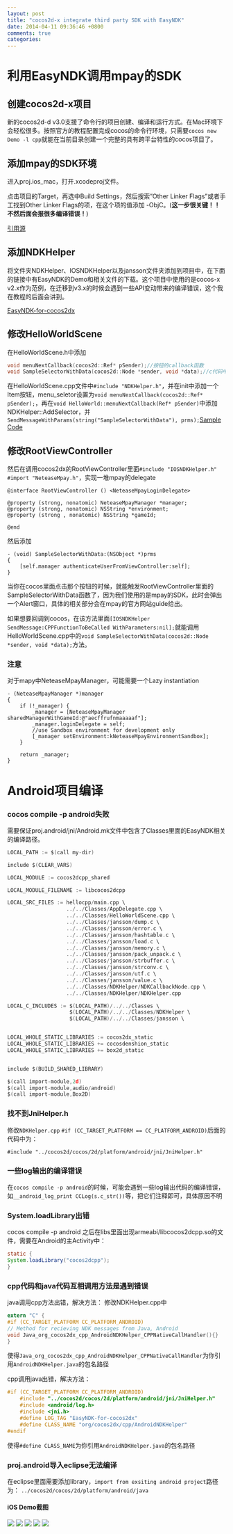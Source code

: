 ```yaml
---
layout: post
title: "cocos2d-x integrate third party SDK with EasyNDK"
date: 2014-04-11 09:36:46 +0800
comments: true
categories: 
---
```

# 利用EasyNDK调用mpay的SDK


## 创建cocos2d-x项目
新的cocos2d-d v3.0支援了命令行的项目创建、编译和运行方式。在Mac环境下会轻松很多。按照官方的教程配置完成cocos的命令行环境，只需要`cocos new Demo -l cpp`就能在当前目录创建一个完整的具有跨平台特性的cocos项目了。

## 添加mpay的SDK环境

进入proj.ios_mac，打开.xcodeproj文件。

点击项目的Target，再选中Build Settings，然后搜索”Other Linker Flags”或者手工找到Other Linker Flags的项，在这个项的值添加 -ObjC。(**这一步很关键！！不然后面会报很多编译错误！**)

[引用源](http://mpay.netease.com/docs/iOS_sdk_guide.html)

## 添加NDKHelper

将文件夹NDKHelper、IOSNDKHelper以及jansson文件夹添加到项目中，在下面的链接中有EasyNDK的Demo和相关文件的下载。这个项目中使用的是cocos-x v2.x作为范例，在迁移到v3.x的时候会遇到一些API变动带来的编译错误，这个我在教程的后面会讲到。

[EasyNDK-for-cocos2dx](https://github.com/aajiwani/EasyNDK-for-cocos2dx)

## 修改HelloWorldScene

在HelloWorldScene.h中添加

```c
void menuNextCallback(cocos2d::Ref* pSender);//按钮的callback函数
void SampleSelectorWithData(cocos2d::Node *sender, void *data);//c代码中调用iOS Native代码的callback函数
```
在HelloWorldScene.cpp文件中`#include "NDKHelper.h"`，并在init中添加一个Item按钮，menu_seletor设置为`void menuNextCallback(cocos2d::Ref* pSender);`，再在`void HelloWorld::menuNextCallback(Ref* pSender)`中添加NDKHelper::AddSelector，并`SendMessageWithParams(string("SampleSelectorWithData"), prms);`[Sample Code](https://github.com/aajiwani/EasyNDK-for-cocos2dx/blob/master/Sample%20iOS%20Project/SampleNDK/Classes/HelloWorldScene.cpp)

## 修改RootViewController

然后在调用cocos2dx的RootViewController里面`#include "IOSNDKHelper.h" #import "NeteaseMpay.h"`，实现一堆mpay的delegate

```objc
@interface RootViewController () <NeteaseMpayLoginDelegate>

@property (strong, nonatomic) NeteaseMpayManager *manager;
@property (strong, nonatomic) NSString *environment;
@property (strong , nonatomic) NSString *gameId;

@end
```


然后添加

```objc
- (void) SampleSelectorWithData:(NSObject *)prms
{
    [self.manager authenticateUserFromViewController:self];
}
```

当你在cocos里面点击那个按钮的时候，就能触发RootViewController里面的SampleSelectorWithData函数了，因为我们使用的是mpay的SDK，此时会弹出一个Alert窗口，具体的相关部分会在mpay的官方网站guide给出。

如果想要回调到cocos，在该方法里面`[IOSNDKHelper SendMessage:CPPFunctionToBeCalled WithParameters:nil];`就能调用HelloWorldScene.cpp中的`void SampleSelectorWithData(cocos2d::Node *sender, void *data);`方法。


### 注意

对于mapy中NeteaseMpayManager，可能需要一个Lazy instantiation

```objc
- (NeteaseMpayManager *)manager
{
    if (!_manager) {
        _manager = [NeteaseMpayManager sharedManagerWithGameId:@"aecffrufnmaaaaaf"];
        _manager.loginDelegate = self;
        //use Sandbox environment for development only
        [_manager setEnvironment:kNeteaseMpayEnvironmentSandbox];
    }
    
    return _manager;
}
```

# Android项目编译

### cocos compile -p android失败

需要保证proj.android/jni/Android.mk文件中包含了Classes里面的EasyNDK相关的编译路径。

```c
LOCAL_PATH := $(call my-dir)

include $(CLEAR_VARS)

LOCAL_MODULE := cocos2dcpp_shared

LOCAL_MODULE_FILENAME := libcocos2dcpp

LOCAL_SRC_FILES := hellocpp/main.cpp \
                   ../../Classes/AppDelegate.cpp \
                   ../../Classes/HelloWorldScene.cpp \
                   ../../Classes/jansson/dump.c \
                   ../../Classes/jansson/error.c \
                   ../../Classes/jansson/hashtable.c \
                   ../../Classes/jansson/load.c \
                   ../../Classes/jansson/memory.c \
                   ../../Classes/jansson/pack_unpack.c \
                   ../../Classes/jansson/strbuffer.c \
                   ../../Classes/jansson/strconv.c \
                   ../../Classes/jansson/utf.c \
                   ../../Classes/jansson/value.c \
                   ../../Classes/NDKHelper/NDKCallbackNode.cpp \
                   ../../Classes/NDKHelper/NDKHelper.cpp

LOCAL_C_INCLUDES := $(LOCAL_PATH)/../../Classes \
					$(LOCAL_PATH)/../../Classes/NDKHelper \
					$(LOCAL_PATH)/../../Classes/jansson \


LOCAL_WHOLE_STATIC_LIBRARIES := cocos2dx_static
LOCAL_WHOLE_STATIC_LIBRARIES += cocosdenshion_static
LOCAL_WHOLE_STATIC_LIBRARIES += box2d_static


include $(BUILD_SHARED_LIBRARY)

$(call import-module,2d)
$(call import-module,audio/android)
$(call import-module,Box2D)

```

### 找不到JniHelper.h

修改`NDKHelper.cpp` `#if (CC_TARGET_PLATFORM == CC_PLATFORM_ANDROID)`后面的代码中为：

	#include "../cocos2d/cocos/2d/platform/android/jni/JniHelper.h"



### 一些log输出的编译错误

在`cocos compile -p android`的时候，可能会遇到一些log输出代码的编译错误，如`__android_log_print CCLog(s.c_str())`等，把它们注释即可，具体原因不明

### System.loadLibrary出错

cocos compile -p android 之后在libs里面出现armeabi/libcocos2dcpp.so的文件，需要在Android的主Activity中：
```java
static {
System.loadLibrary("cocos2dcpp");
}
```

### cpp代码和java代码互相调用方法是遇到错误

java调用cpp方法出错，解决方法：
修改NDKHelper.cpp中

```c
extern "C" {
#if (CC_TARGET_PLATFORM CC_PLATFORM_ANDROID)
// Method for recieving NDK messages from Java, Android
void Java_org_cocos2dx_cpp_AndroidNDKHelper_CPPNativeCallHandler(){}
}
```

使得`Java_org_cocos2dx_cpp_AndroidNDKHelper_CPPNativeCallHandler`为你引用`AndroidNDKHelper.java`的包名路径

cpp调用java出错，解决方法：

```cpp
#if (CC_TARGET_PLATFORM CC_PLATFORM_ANDROID)
	#include "../cocos2d/cocos/2d/platform/android/jni/JniHelper.h" 
	#include <android/log.h>
	#include <jni.h>
	#define LOG_TAG "EasyNDK-for-cocos2dx" 
	#define CLASS_NAME "org/cocos2dx/cpp/AndroidNDKHelper" 
#endif
```

使得`#define CLASS_NAME`为你引用`AndroidNDKHelper.java`的包名路径

### proj.android导入eclipse无法编译

在eclipse里面需要添加library，`import from exsiting android project`路径为：
`../cocos2d/cocos/2d/platform/android/java`

#### iOS Demo截图

![](http://ww2.sinaimg.cn/mw600/a22a83f5gw1ef96hl7538j20hs0qo408.jpg)
![](http://ww3.sinaimg.cn/mw600/a22a83f5gw1ef96hozd7jj20hs0qo0ui.jpg)
![](http://ww1.sinaimg.cn/mw600/a22a83f5gw1ef96hmbczlj20hs0qoq4e.jpg)
![](http://ww1.sinaimg.cn/mw600/a22a83f5gw1ef96hn835mj20hs0qo766.jpg)
![](http://ww1.sinaimg.cn/mw600/a22a83f5gw1ef96hmbczlj20hs0qoq4e.jpg)